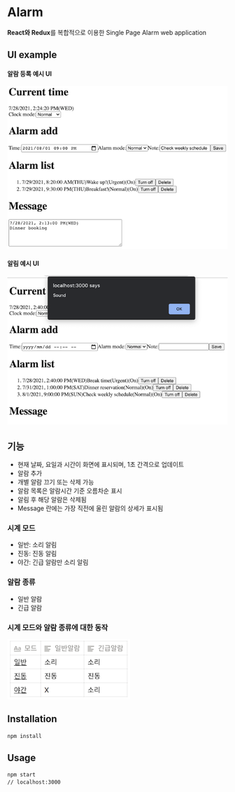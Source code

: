 # Alarm

**React와 Redux**를 복합적으로 이용한 Single Page Alarm web application

## UI example

#### 알람 등록 예시 UI

![Alarm](/readme-assets/ui_example.png)

#### 알림 예시 UI

![Alarm](/readme-assets/ui_example_alert.png)

## 기능
 - 현재 날짜, 요일과 시간이 화면에 표시되며, 1초 간격으로 업데이트
 - 알람 추가
 - 개별 알람 끄기 또는 삭제 가능
 - 알람 목록은 알람시간 기준 오름차순 표시
 - 알림 후 해당 알람은 삭제됨
 - Message 란에는 가장 직전에 울린 알람의 상세가 표시됨

### 시계 모드
- 일반: 소리 알림
- 진동: 진동 알림
- 야간: 긴급 알람만 소리 알림

### 알람 종류
- 일반 알람
- 긴급 알람

### 시계 모드와 알람 종류에 대한 동작

![Alarm](/readme-assets/clock_alarm_mode.png)


## Installation

```sh
npm install
```

## Usage

```sh
npm start
// localhost:3000
```

